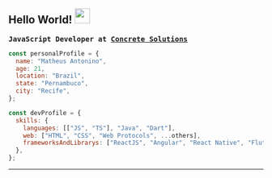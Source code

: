 ## Hello World! <img src="https://raw.githubusercontent.com/iampavangandhi/iampavangandhi/master/gifs/Hi.gif" width="30px"></h2>


<pre><b>JavaScript Developer at <a href="https://www.linkedin.com/company/concretebr/">Concrete Solutions</a></b></pre>

```javascript
const personalProfile = {
  name: "Matheus Antonino",
  age: 21,
  location: "Brazil",
  state: "Pernambuco",
  city: "Recife",
};

const devProfile = {
  skills: {
    languages: [["JS", "TS"], "Java", "Dart"],
    web: ["HTML", "CSS", "Web Protocols", ...others],
    frameworksAndLibrarys: ["ReactJS", "Angular", "React Native", "Flutter", "NodeJS", "Spring Boot"],
  },
};
```

---
